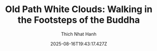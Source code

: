 ---
title: "Old Path White Clouds: Walking in the Footsteps of the Buddha"
date: "2025-08-16T19:43:17.427Z"
author: "Thich Nhat Hanh"
read_year: "NO"
recommendation: '3'
url: /bookshelf/old-path-white-clouds-walking-in-the-footsteps-of-the-buddha
---